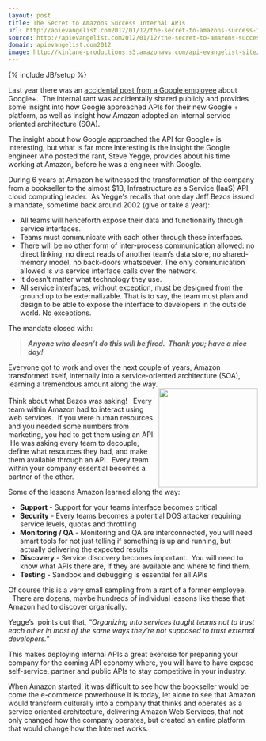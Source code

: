 ```yaml
---
layout: post
title: The Secret to Amazons Success Internal APIs
url: http://apievangelist.com2012/01/12/the-secret-to-amazons-success-internal-apis/
source: http://apievangelist.com2012/01/12/the-secret-to-amazons-success-internal-apis/
domain: apievangelist.com2012
image: http://kinlane-productions.s3.amazonaws.com/api-evangelist-site/blog/amazon-com-logo.jpg
---
```

{% include JB/setup %}
<p><img src="http://kinlane-productions.s3.amazonaws.com/amazon/amazon-com-logo.jpg" alt="" align="right" />Last year there was an&nbsp;<a title="accidental post from a Google employee" href="http://siliconangle.com/furrier/2011/10/12/google-engineer-accidently-shares-his-internal-memo-about-google-platform/">accidental post from a Google employee</a>&nbsp;about Google+. &nbsp;The internal rant was accidentally shared publicly and provides some insight into how Google approached APIs for their new Google + platform, as well as insight how Amazon adopted an internal service oriented architecture (SOA).</p>
<p>The insight about how Google approached the API for Google+ is interesting, but what is far more interesting is the insight the Google engineer who posted the rant, Steve Yegge, provides about his time working at Amazon, before he was a engineer with Google.</p>
<p>During 6 years at Amazon he witnessed the transformation of the company from a bookseller to the almost $1B, Infrastructure as a Service (IaaS) API, cloud computing leader. &nbsp;As Yegge's recalls that one day Jeff Bezos issued a mandate, sometime back around 2002 (give or take a year):</p>
<ul class="mainlist">
<li>All teams will henceforth expose their data and functionality through service interfaces.</li>
<li>Teams must communicate with each other through these interfaces.</li>
<li>There will be no other form of inter-process communication allowed: no direct linking, no direct reads of another team&rsquo;s data store, no shared-memory model, no back-doors whatsoever. The only communication allowed is via service interface calls over the network.</li>
<li>It doesn&rsquo;t matter what technology they use.</li>
<li>All service interfaces, without exception, must be designed from the ground up to be externalizable. That is to say, the team must plan and design to be able to expose the interface to developers in the outside world. No exceptions.</li>
</ul>
<p>The mandate closed with:</p>
<blockquote>
<p><strong><em>Anyone who doesn&rsquo;t do this will be fired. &nbsp;Thank you; have a nice day!</em></strong></p>
</blockquote>
<p>Everyone got to work and over the next couple of years, Amazon transformed itself, internally into a service-oriented architecture (SOA), learning a tremendous amount along the way.<br /><img src="http://kinlane-productions.s3.amazonaws.com/AWS_LOGO_CMYK.jpg" alt="" width="200" align="right" /><br />Think about what Bezos was asking! &nbsp;&nbsp;Every team within Amazon had to interact using web services. &nbsp;If you were human resources and you needed some numbers from marketing, you had to get them using an API. &nbsp;He was asking every team to decouple, define what resources they had, and make them available through an API. &nbsp;Every team within your company essential becomes a partner of the other.</p>
<p>Some of the lessons Amazon learned along the way:</p>
<ul class="mainlist">
<li><strong>Support</strong>&nbsp;- Support for your teams interface becomes critical</li>
<li><strong>Security</strong>&nbsp;- Every teams becomes a potential DOS attacker requiring service levels, quotas and throttling</li>
<li><strong>Monitoring / QA</strong>&nbsp;- Monitoring and QA are interconnected, you will need smart tools for not just telling if something is up and running, but actually delivering the expected results</li>
<li><strong>Discovery</strong>&nbsp;- Service discovery becomes important. &nbsp;You will need to know what APIs there are, if they are available and where to find them.</li>
<li><strong>Testing</strong>&nbsp;- Sandbox and debugging is essential for all APIs</li>
</ul>
<div>Of course this is a very small sampling from a rant of a former employee. &nbsp;&nbsp;There are dozens, maybe hundreds of individual lessons like these that Amazon had to discover organically.</div>
<div>
<p>Yegge&rsquo;s &nbsp;points out that,&nbsp;<em>&ldquo;Organizing into services taught teams not to trust each other in most of the same ways they&rsquo;re not supposed to trust external developers.&rdquo;</em></p>
<p>This makes deploying internal APIs a great exercise for preparing your company for the coming API economy where, you will have to have expose self-service, partner and public APIs to stay competitive in your industry.</p>
<p>When Amazon started, it was difficult to see how the bookseller would be come the e-commerce powerhouse it is today, let alone to see that Amazon would transform culturally into a company that thinks and operates as a service oriented architecture, delivering Amazon Web Services, that not only changed how the company operates, but created an entire platform that would change how the Internet works.</p>
</div>
